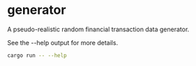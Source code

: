 # generator
A pseudo-realistic random financial transaction data generator.

See the --help output for more details.

```bash
cargo run -- --help
```